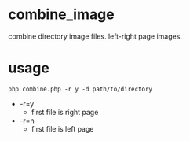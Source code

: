 # combine_image
combine directory image files. left-right page images.

# usage

```
php combine.php -r y -d path/to/directory
```

* -r=y
    * first file is right page
* -r=n
    * first file is left page
